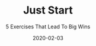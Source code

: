 ---
title: "Just Start"
subtitle: "5 Exercises That Lead To Big Wins"
desc: "This class is all about realising, starting, and planning what you really really want to do."
external_url: https://ttkb.me/juststart
date: "2020-02-03"
image: "img/just-start-class-thumb.jpg"
background_color: "#421ccb"
categories: success
categories: ['Success']
tags: ['Effectivity', 'Exercises']
---